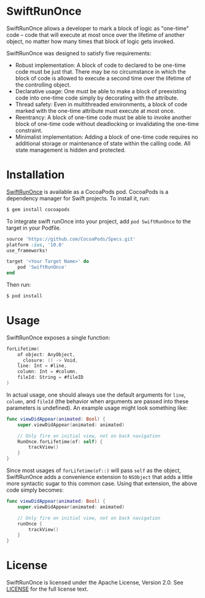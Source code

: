 # SwiftRunOnce
SwiftRunOnce allows a developer to mark a block of logic as "one-time" code – code that will execute at most once over the lifetime of another object, no matter how many times that block of logic gets invoked.

SwiftRunOnce was designed to satisfy five requirements:
- Robust implementation: A block of code to declared to be one-time code must be just that. There may be no circumstance in which the block of code is allowed to execute a second time over the lifetime of the controlling object.
- Declarative usage: One must be able to make a block of preexisting code into one-time code simply by decorating with the attribute.
- Thread safety: Even in multithreaded environments, a block of code marked with the one-time attribute must execute at most once.
- Reentrancy: A block of one-time code must be able to invoke another block of one-time code without deadlocking or invalidating the one-time constraint.
- Minimalist implementation: Adding a block of one-time code requires no additional storage or maintenance of state within the calling code.  All state management is hidden and protected.

# Installation
[SwiftRunOnce](http://cocoapods.org/) is available as a CocoaPods pod.  CocoaPods is a dependency manager for Swift projects.  To install it, run:
```bash
$ gem install cocoapods
``` 

To integrate swift runOnce into your project, add `pod SwiftRunOnce` to the target in your Podfile.

```ruby
source 'https://github.com/CocoaPods/Specs.git'
platform :ios, '10.0'
use_frameworks!

target '<Your Target Name>' do
    pod 'SwiftRunOnce'
end
```

Then run:
```bash
$ pod install
```

# Usage

SwiftRunOnce exposes a single function:

```swift
forLifetime(
    of object: AnyObject,
    _ closure: () -> Void,
    line: Int = #line,
    column: Int = #column,
    fileId: String = #fileID
)
```

In actual usage, one should always use the default arguments for `line`, `column`, and `fileId` (the behavior when arguments are passed into these parameters is undefined).  An example usage might look something like:

```swift 
func viewDidAppear(animated: Bool) {
    super.viewDidAppear(animated: animated)

    // Only fire on initial view, not on back navigation
    RunOnce.forLifetime(of: self) {
        trackView()
    }
}
```

Since most usages of `forLifetime(of::)` will pass `self` as the object, SwiftRunOnce adds a convenience extension to `NSObject` that adds a little more syntactic sugar to this common case.  Using that extension, the above code simply becomes: 

```swift 
func viewDidAppear(animated: Bool) {
    super.viewDidAppear(animated: animated)

    // Only fire on initial view, not on back navigation
    runOnce {
        trackView()
    }
}
```

# License

SwiftRunOnce is licensed under the Apache License, Version 2.0. See [LICENSE](https://github.com/thumbtack/SwiftRunOnce/blob/master/LICENSE) for the full license text.
